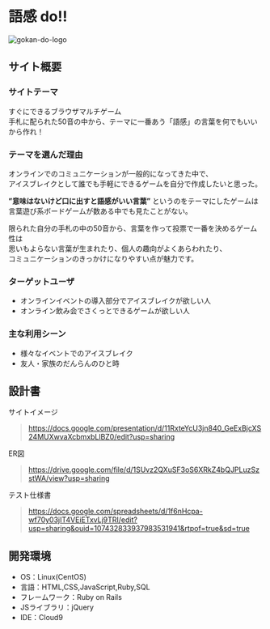 # 語感 do!!
![gokan-do-logo](https://github.com/yuki-nishimoto1109/gokan-do/assets/126940102/9d7c6e1a-94b0-4163-ac20-9f6c441c39c7)

## サイト概要
### サイトテーマ
すぐにできるブラウザマルチゲーム<br>
手札に配られた50音の中から、テーマに一番あう「語感」の言葉を何でもいいから作れ！

### テーマを選んだ理由
オンラインでのコミュニケーションが一般的になってきた中で、<br>
アイスブレイクとして誰でも手軽にできるゲームを自分で作成したいと思った。

<b>”意味はないけど口に出すと語感がいい言葉”</b> というのをテーマにしたゲームは<br>
言葉遊び系ボードゲームが数ある中でも見たことがない。<br>

限られた自分の手札の中の50音から、言葉を作って投票で一番を決めるゲーム性は<br>
思いもよらない言葉が生まれたり、個人の趣向がよくあらわれたり、<br>
コミュニケーションのきっかけになりやすい点が魅力です。

### ターゲットユーザ
- オンラインイベントの導入部分でアイスブレイクが欲しい人
- オンライン飲み会でさくっとできるゲームが欲しい人

### 主な利用シーン
- 様々なイベントでのアイスブレイク
- 友人・家族のだんらんのひと時

## 設計書
サイトイメージ
> https://docs.google.com/presentation/d/11RxteYcU3jn840_GeExBjcXS24MUXwvaXcbmxbLlBZ0/edit?usp=sharing

ER図
> https://drive.google.com/file/d/1SUvz2QXuSF3oS6XRkZ4bQJPLuzSzstWA/view?usp=sharing

テスト仕様書
> https://docs.google.com/spreadsheets/d/1f6nHcpa-wf70y03jIT4VEiETxvLj9TRI/edit?usp=sharing&ouid=107432833937983531941&rtpof=true&sd=true

## 開発環境
- OS：Linux(CentOS)
- 言語：HTML,CSS,JavaScript,Ruby,SQL
- フレームワーク：Ruby on Rails
- JSライブラリ：jQuery
- IDE：Cloud9
